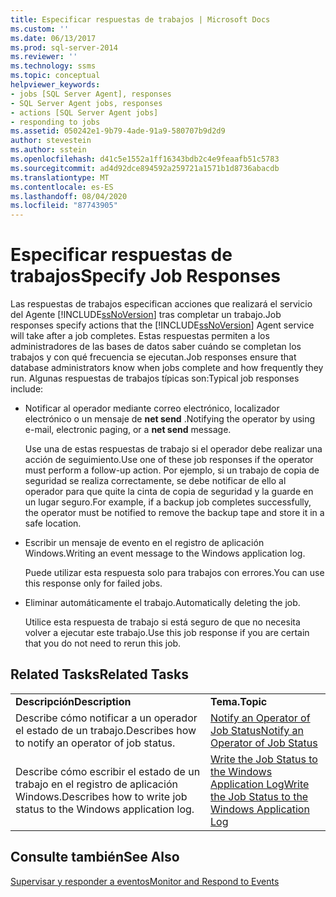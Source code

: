 ```yaml
---
title: Especificar respuestas de trabajos | Microsoft Docs
ms.custom: ''
ms.date: 06/13/2017
ms.prod: sql-server-2014
ms.reviewer: ''
ms.technology: ssms
ms.topic: conceptual
helpviewer_keywords:
- jobs [SQL Server Agent], responses
- SQL Server Agent jobs, responses
- actions [SQL Server Agent jobs]
- responding to jobs
ms.assetid: 050242e1-9b79-4ade-91a9-580707b9d2d9
author: stevestein
ms.author: sstein
ms.openlocfilehash: d41c5e1552a1ff16343bdb2c4e9feaafb51c5783
ms.sourcegitcommit: ad4d92dce894592a259721a1571b1d8736abacdb
ms.translationtype: MT
ms.contentlocale: es-ES
ms.lasthandoff: 08/04/2020
ms.locfileid: "87743905"
---
```

# <a name="specify-job-responses"></a><span data-ttu-id="ac2f3-102">Especificar respuestas de trabajos</span><span class="sxs-lookup"><span data-stu-id="ac2f3-102">Specify Job Responses</span></span>
  <span data-ttu-id="ac2f3-103">Las respuestas de trabajos especifican acciones que realizará el servicio del Agente [!INCLUDE[ssNoVersion](../../includes/ssnoversion-md.md)] tras completar un trabajo.</span><span class="sxs-lookup"><span data-stu-id="ac2f3-103">Job responses specify actions that the [!INCLUDE[ssNoVersion](../../includes/ssnoversion-md.md)] Agent service will take after a job completes.</span></span> <span data-ttu-id="ac2f3-104">Estas respuestas permiten a los administradores de las bases de datos saber cuándo se completan los trabajos y con qué frecuencia se ejecutan.</span><span class="sxs-lookup"><span data-stu-id="ac2f3-104">Job responses ensure that database administrators know when jobs complete and how frequently they run.</span></span> <span data-ttu-id="ac2f3-105">Algunas respuestas de trabajos típicas son:</span><span class="sxs-lookup"><span data-stu-id="ac2f3-105">Typical job responses include:</span></span>  
  
-   <span data-ttu-id="ac2f3-106">Notificar al operador mediante correo electrónico, localizador electrónico o un mensaje de **net send** .</span><span class="sxs-lookup"><span data-stu-id="ac2f3-106">Notifying the operator by using e-mail, electronic paging, or a **net send** message.</span></span>  
  
     <span data-ttu-id="ac2f3-107">Use una de estas respuestas de trabajo si el operador debe realizar una acción de seguimiento.</span><span class="sxs-lookup"><span data-stu-id="ac2f3-107">Use one of these job responses if the operator must perform a follow-up action.</span></span> <span data-ttu-id="ac2f3-108">Por ejemplo, si un trabajo de copia de seguridad se realiza correctamente, se debe notificar de ello al operador para que quite la cinta de copia de seguridad y la guarde en un lugar seguro.</span><span class="sxs-lookup"><span data-stu-id="ac2f3-108">For example, if a backup job completes successfully, the operator must be notified to remove the backup tape and store it in a safe location.</span></span>  
  
-   <span data-ttu-id="ac2f3-109">Escribir un mensaje de evento en el registro de aplicación Windows.</span><span class="sxs-lookup"><span data-stu-id="ac2f3-109">Writing an event message to the Windows application log.</span></span>  
  
     <span data-ttu-id="ac2f3-110">Puede utilizar esta respuesta solo para trabajos con errores.</span><span class="sxs-lookup"><span data-stu-id="ac2f3-110">You can use this response only for failed jobs.</span></span>  
  
-   <span data-ttu-id="ac2f3-111">Eliminar automáticamente el trabajo.</span><span class="sxs-lookup"><span data-stu-id="ac2f3-111">Automatically deleting the job.</span></span>  
  
     <span data-ttu-id="ac2f3-112">Utilice esta respuesta de trabajo si está seguro de que no necesita volver a ejecutar este trabajo.</span><span class="sxs-lookup"><span data-stu-id="ac2f3-112">Use this job response if you are certain that you do not need to rerun this job.</span></span>  
  
## <a name="related-tasks"></a><span data-ttu-id="ac2f3-113">Related Tasks</span><span class="sxs-lookup"><span data-stu-id="ac2f3-113">Related Tasks</span></span>  
  
|||  
|-|-|  
|<span data-ttu-id="ac2f3-114">**Descripción**</span><span class="sxs-lookup"><span data-stu-id="ac2f3-114">**Description**</span></span>|<span data-ttu-id="ac2f3-115">**Tema.**</span><span class="sxs-lookup"><span data-stu-id="ac2f3-115">**Topic**</span></span>|  
|<span data-ttu-id="ac2f3-116">Describe cómo notificar a un operador el estado de un trabajo.</span><span class="sxs-lookup"><span data-stu-id="ac2f3-116">Describes how to notify an operator of job status.</span></span>|[<span data-ttu-id="ac2f3-117">Notify an Operator of Job Status</span><span class="sxs-lookup"><span data-stu-id="ac2f3-117">Notify an Operator of Job Status</span></span>](notify-an-operator-of-job-status.md)|  
|<span data-ttu-id="ac2f3-118">Describe cómo escribir el estado de un trabajo en el registro de aplicación Windows.</span><span class="sxs-lookup"><span data-stu-id="ac2f3-118">Describes how to write job status to the Windows application log.</span></span>|[<span data-ttu-id="ac2f3-119">Write the Job Status to the Windows Application Log</span><span class="sxs-lookup"><span data-stu-id="ac2f3-119">Write the Job Status to the Windows Application Log</span></span>](../../reporting-services/report-server/windows-application-log.md)|  
  
## <a name="see-also"></a><span data-ttu-id="ac2f3-120">Consulte también</span><span class="sxs-lookup"><span data-stu-id="ac2f3-120">See Also</span></span>  
 [<span data-ttu-id="ac2f3-121">Supervisar y responder a eventos</span><span class="sxs-lookup"><span data-stu-id="ac2f3-121">Monitor and Respond to Events</span></span>](monitor-and-respond-to-events.md)  
  
  
